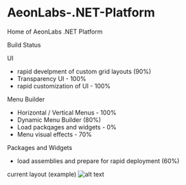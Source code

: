 # AeonLabs-.NET-Platform
Home of AeonLabs .NET Platform

Build Status

UI
- rapid develpment of custom grid layouts (90%)
- Transparency UI - 100%
- rapid customization of UI - 100%

Menu Builder
- Horizontal / Vertical Menus - 100% 
- Dynamic Menu Builder (80%)
- Load packqages and widgets - 0%
- Menu visual effects - 70%

Packages and Widgets
- load assemblies and prepare for rapid deployment (60%)


current layout (example)
![alt text](http://www.aeonlabs.solutions/images/github/layout3.jpg)

